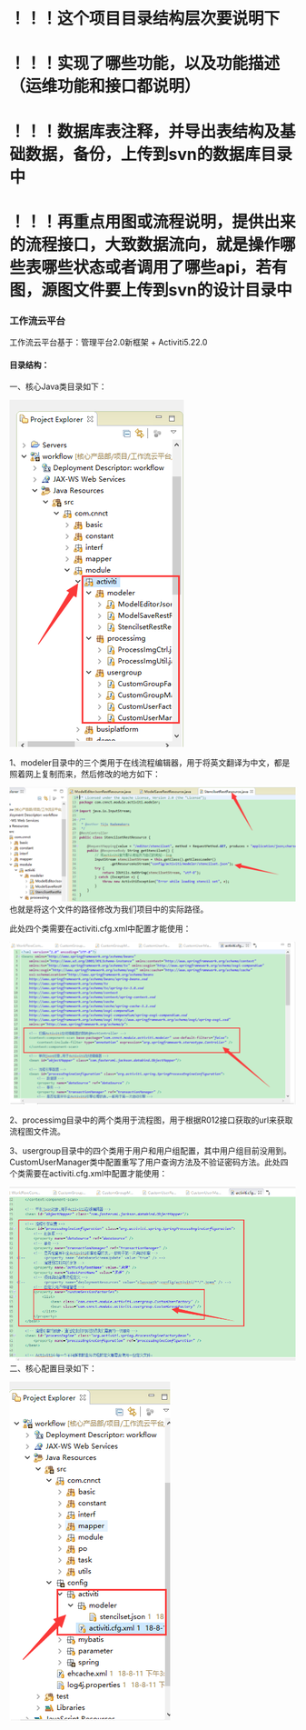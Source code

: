 # ！！！这个项目目录结构层次要说明下

# ！！！实现了哪些功能，以及功能描述（运维功能和接口都说明）

# ！！！数据库表注释，并导出表结构及基础数据，备份，上传到svn的数据库目录中

# ！！！再重点用图或流程说明，提供出来的流程接口，大致数据流向，就是操作哪些表哪些状态或者调用了哪些api，若有图，源图文件要上传到svn的设计目录中

### 工作流云平台

工作流云平台基于：管理平台2.0新框架 + Activiti5.22.0

#### 目录结构：

一、核心Java类目录如下：

![](/assets/activiti5.png)

1、modeler目录中的三个类用于在线流程编辑器，用于将英文翻译为中文，都是照着网上复制而来，然后修改的地方如下：

![](/assets/activiti6.png)也就是将这个文件的路径修改为我们项目中的实际路径。

此处四个类需要在activiti.cfg.xml中配置才能使用：

![](/assets/activiti10.png)

2、processimg目录中的两个类用于流程图，用于根据R012接口获取的url来获取流程图文件流。

3、usergroup目录中的四个类用于用户和用户组配置，其中用户组目前没用到。CustomUserManager类中配置重写了用户查询方法及不验证密码方法。此处四个类需要在activiti.cfg.xml中配置才能使用：

![](/assets/activiti11.png)二、核心配置目录如下：

![](/assets/activiti12.png)

